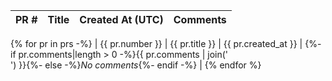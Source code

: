 | PR # | Title | Created At (UTC) | Comments |
|------|-------|------------------|----------|
{% for pr in prs -%}
| {{ pr.number }} | {{ pr.title }} | {{ pr.created_at }} | {%- if pr.comments|length > 0 -%}{{ pr.comments | join('<br>') }}{%- else -%}_No comments_{%- endif -%} |
{% endfor %}
